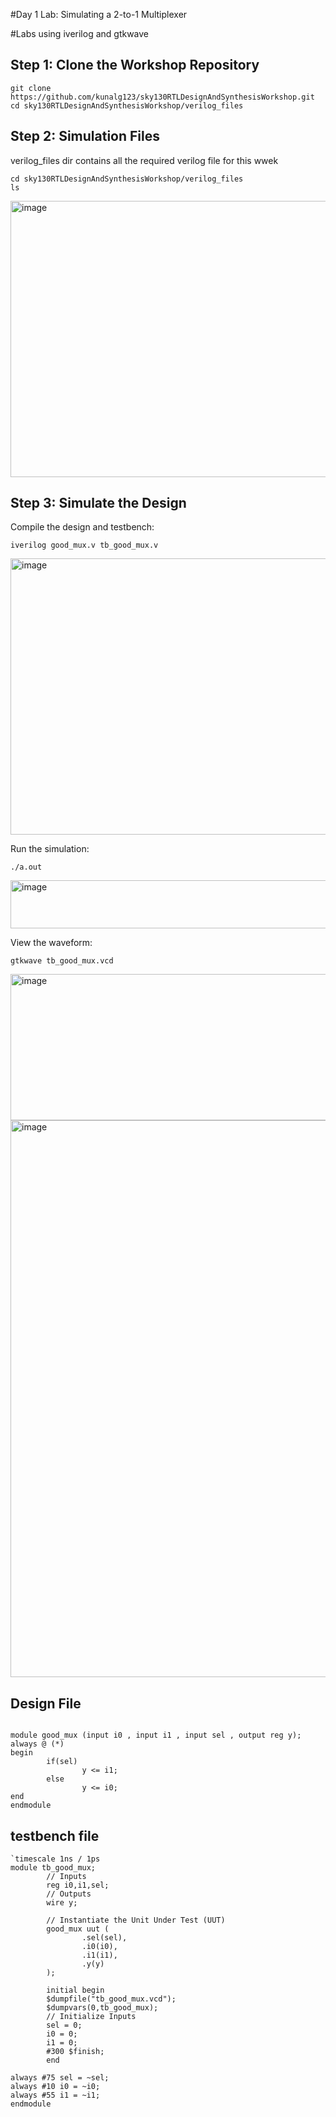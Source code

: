 #Day 1 Lab: Simulating a 2-to-1 Multiplexer

#Labs using iverilog and gtkwave

## Step 1: Clone the Workshop Repository
~~~
git clone https://github.com/kunalg123/sky130RTLDesignAndSynthesisWorkshop.git
cd sky130RTLDesignAndSynthesisWorkshop/verilog_files
~~~

## Step 2: Simulation Files

verilog_files dir contains all the required verilog file for this wwek

~~~
cd sky130RTLDesignAndSynthesisWorkshop/verilog_files
ls
~~~

<img width="1732" height="442" alt="image" src="https://github.com/user-attachments/assets/eb2725c7-c1f4-4fff-bc53-74340079ed27" />



## Step 3: Simulate the Design

Compile the design and testbench:
~~~
iverilog good_mux.v tb_good_mux.v
~~~

<img width="1732" height="442" alt="image" src="https://github.com/user-attachments/assets/850e10ac-981e-4623-9eb4-0b2d79c55fc1" />


Run the simulation:

```
./a.out
```
<img width="1732" height="77" alt="image" src="https://github.com/user-attachments/assets/4f8b445d-4314-4568-87d0-500d9dc463e8" />


View the waveform:

```
gtkwave tb_good_mux.vcd
```
<img width="1732" height="234" alt="image" src="https://github.com/user-attachments/assets/bf80bc3f-91a6-4e4b-b218-f49ab8879125" />


<img width="1920" height="891" alt="image" src="https://github.com/user-attachments/assets/fd2b39cd-683e-4485-96e8-e3a25371cd70" />

## Design File 

```

module good_mux (input i0 , input i1 , input sel , output reg y);
always @ (*)
begin
        if(sel)
                y <= i1;
        else
                y <= i0;
end
endmodule

```

## testbench file

```
`timescale 1ns / 1ps
module tb_good_mux;
        // Inputs
        reg i0,i1,sel;
        // Outputs
        wire y;

        // Instantiate the Unit Under Test (UUT)
        good_mux uut (
                .sel(sel),
                .i0(i0),
                .i1(i1),
                .y(y)
        );

        initial begin
        $dumpfile("tb_good_mux.vcd");
        $dumpvars(0,tb_good_mux);
        // Initialize Inputs
        sel = 0;
        i0 = 0;
        i1 = 0;
        #300 $finish;
        end

always #75 sel = ~sel;
always #10 i0 = ~i0;
always #55 i1 = ~i1;
endmodule

```



